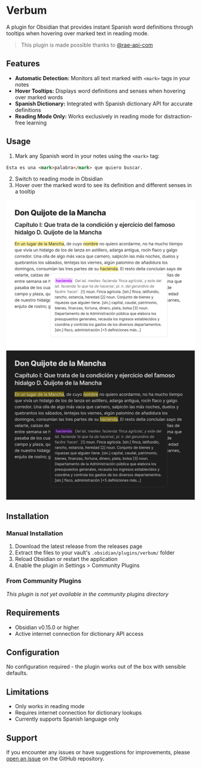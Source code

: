# Verbum

A plugin for Obsidian that provides instant Spanish word definitions through tooltips when hovering over marked text in reading mode.

> This plugin is made possible thanks to [@rae-api-com](https://github.com/rae-api-com)

## Features

- **Automatic Detection:** Monitors all text marked with `<mark>` tags in your notes
- **Hover Tooltips:** Displays word definitions and senses when hovering over marked words
- **Spanish Dictionary:** Integrated with Spanish dictionary API for accurate definitions
- **Reading Mode Only:** Works exclusively in reading mode for distraction-free learning

## Usage

1. Mark any Spanish word in your notes using the `<mark>` tag:

```md
Esta es una <mark>palabra</mark> que quiero buscar.
```

2. Switch to reading mode in Obsidian
3. Hover over the marked word to see its definition and different senses in a tooltip

<img src="./screenshot_light.png#gh-light-mode-only" alt="Spanish Dictionary Plugin in action showing tooltip with word definition" width="600" />
<img src="./screenshot_dark.png#gh-dark-mode-only" alt="Spanish Dictionary Plugin in action showing tooltip with word definition" width="600" />

## Installation

### Manual Installation

1. Download the latest release from the releases page
2. Extract the files to your vault's `.obsidian/plugins/verbum/` folder
3. Reload Obsidian or restart the application
4. Enable the plugin in Settings > Community Plugins

### From Community Plugins

_This plugin is not yet available in the community plugins directory_

## Requirements

- Obsidian v0.15.0 or higher
- Active internet connection for dictionary API access

## Configuration

No configuration required - the plugin works out of the box with sensible defaults.

## Limitations

- Only works in reading mode
- Requires internet connection for dictionary lookups
- Currently supports Spanish language only

## Support

If you encounter any issues or have suggestions for improvements, please [open an issue](https://github.com/emrocode/verbum/issues) on the GitHub repository.
